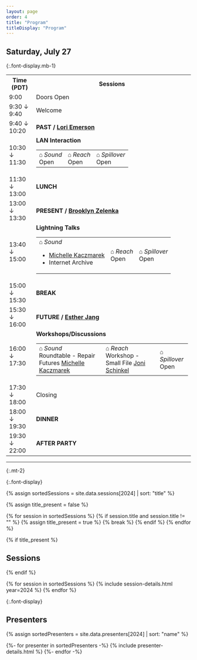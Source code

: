 ```yaml
---
layout: page
order: 4
title: "Program"
titleDisplay: "Program"
---
```


## Saturday, July 27
{:.font-display.mb-1}

<table class="schedule-table w-100 mb-1">
    <tr class="sticky top-0 bg-beige">
        <th class="text-left">Time (PDT)</th>
        <th class="text-left" colspan="3">Sessions</th>
    </tr>
    <tr>
        <td class="font-mono text time-cell">9:00</td>
        <td colspan="3">Doors Open</td>
    </tr>
    <tr>
        <td class="font-mono text time-cell">9:30 ↓<br />9:40</td>
        <td colspan="3">Welcome</td>
    </tr>
    <tr>
        <td class="font-mono text time-cell">9:40 ↓<br />10:20</td>
        <td colspan="3"><strong><span class="font-mono">PAST</span> / <a href="#lori">Lori Emerson</a></strong>
        </td>
    </tr>
    <tr>
        <td class="font-mono text time-cell">10:30 ↓ <br />11:30</td>
        <td colspan="3">
            <strong>LAN Interaction</strong>
            <table class="w-100">
                <tr class="border-0">
                    <td><em class="font-display-mono uppercase text-sm whitespace-nowrap not-italic tracking-wide">⌂ Sound</em><br />Open</td>
                    <td><em class="font-display-mono uppercase text-sm whitespace-nowrap not-italic tracking-wide">⌂ Reach</em><br />Open</td>
                    <td><em class="font-display-mono uppercase text-sm whitespace-nowrap not-italic tracking-wide">⌂ Spillover</em><br />Open</td>
                </tr>
            </table>
        </td>
    </tr>
    <tr>
        <td class="font-mono text time-cell">11:30 ↓<br />13:00 </td>
        <td colspan="3"><strong><span class="font-mono">LUNCH</span></strong></td>
    </tr>
    <tr>
        <td class="font-mono text time-cell">13:00 ↓<br />13:30</td>
        <td colspan="3"><strong><span class="font-mono">PRESENT</span> / <a href="#brooklyn">Brooklyn Zelenka</a> </strong></td>
    </tr>
    <tr>
        <td class="font-mono text time-cell">13:40 ↓<br />15:00</td>
        <td colspan="3">
            <strong>Lightning Talks</strong>
            <table class="w-100">
                <tr class="border-0">
                    <td><em class="font-display-mono uppercase text-sm whitespace-nowrap not-italic tracking-wide">⌂ Sound</em><br />
                        <ul class="mt-0 mb-0 pl-1">
                            <li><a href="#michelle">Michelle Kaczmarek</a></li>
                            <li>Internet Archive</li>
                        </ul>
                    </td>
                    <td><em class="font-display-mono uppercase text-sm whitespace-nowrap not-italic tracking-wide">⌂ Reach</em><br />Open</td>
                    <td><em class="font-display-mono uppercase text-sm whitespace-nowrap not-italic tracking-wide">⌂ Spillover</em><br />Open</td>
                </tr>
            </table>
        </td>
    </tr>
    <tr>
        <td class="font-mono text time-cell">15:00 ↓<br />15:30 </td>
        <td colspan="3"><strong>BREAK</strong></td>
    </tr>
    <tr>
        <td class="font-mono text time-cell">15:30 ↓<br />16:00</td>
        <td colspan="3"><strong><span class="font-mono">FUTURE</span> / <a href="#esther">Esther Jang</a></strong></td>
    </tr>
    <tr>
        <td class="font-mono text time-cell">16:00 ↓<br />17:30</td>
        <td colspan="3">
            <strong>Workshops/Discussions</strong>
            <table class="w-100">
                <tr class="border-0">
                    <td><em class="font-display-mono uppercase text-sm whitespace-nowrap not-italic tracking-wide">⌂ Sound</em><br />Roundtable - Repair Futures <a href="#michelle">Michelle Kaczmarek</a></td>
                    <td><em class="font-display-mono uppercase text-sm whitespace-nowrap not-italic tracking-wide">⌂ Reach</em><br />Workshop - Small File <a href="#joni">Joni Schinkel</a></td>
                    <td><em class="font-display-mono uppercase text-sm whitespace-nowrap not-italic tracking-wide">⌂ Spillover</em><br />Open</td>
                </tr>
            </table>
        </td>
    </tr>
    <tr>
        <td class="font-mono text time-cell">17:30 ↓<br />18:00</td>
        <td colspan="3">Closing</td>
    </tr>
    <tr>
        <td class="font-mono text time-cell">18:00 ↓<br />19:30</td>
        <td colspan="3"><strong><span class="font-mono">DINNER</span></strong></td>
    </tr>
    <tr>
        <td class="font-mono text time-cell">19:30 ↓<br />22:00</td>
        <td colspan="3"><strong><span class="font-mono">AFTER PARTY</span></strong></td>
    </tr>
</table>

---
{:.mt-2}

{:.font-display}

{% assign sortedSessions = site.data.sessions[2024] | sort: "title" %}

{% assign title_present = false %}

{% for session in sortedSessions %}
  {% if session.title and session.title != "" %}
    {% assign title_present = true %}
    {% break %}
  {% endif %}
{% endfor %}

{% if title_present %}
## Sessions
{% endif %}

{% for session in sortedSessions %}
  {% include session-details.html year=2024 %}
{% endfor %}

{:.font-display}

## Presenters

{% assign sortedPresenters = site.data.presenters[2024] | sort: "name" %}

{%- for presenter in sortedPresenters -%}
  {% include presenter-details.html %}
{%- endfor -%}
